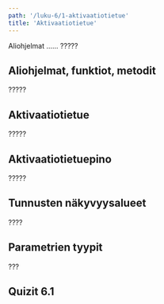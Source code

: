 ```yaml
---
path: '/luku-6/1-aktivaatiotietue'
title: 'Aktivaatiotietue'
---
```


<div>
<lead>Aliohjelmat ...... ????? </lead>
</div>

## Aliohjelmat, funktiot, metodit
?????

## Aktivaatiotietue
?????

## Aktivaatiotietuepino
?????

## Tunnusten näkyvyysalueet
????

## Parametrien tyypit
???

## Quizit 6.1
<!-- quiz 6.1.??: ???? -->

<div><quiznator id="5caf0493fd9fd71425c6d6c6"></quiznator></div>
